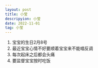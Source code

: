 ```yaml
---
layout: post
title: 小莹
descripyion: 小莹
date: 2022-11-01 
tag: 小莹
---
```

1. 宝宝的生日2月8号
2. 最近宝宝心情不好要顺着宝宝来不能唱反调
3. 每次起床之后都会头痛
4. 要监督宝宝按时吃饭
